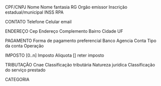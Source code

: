 CPF/CNPJ
Nome
Nome fantasia
RG
Orgão emissor
Inscrição estadual/municipal
INSS
RPA

CONTATO
Telefone
Celular
email

ENDEREÇO
Cep
Endereço
Complemento
Bairro
Cidade
UF

PAGAMENTO
Forma de pagamento preferencial
Banco
Agencia
Conta
Tipo da conta
Operação

IMPOSTO [0..n]
Imposto
Aliquota
[] reter imposto

TRIBUTAÇÃO
Cnae
Classificação tributária
Natureza jurídica
Classificação do serviço prestado

CATEGORIA


